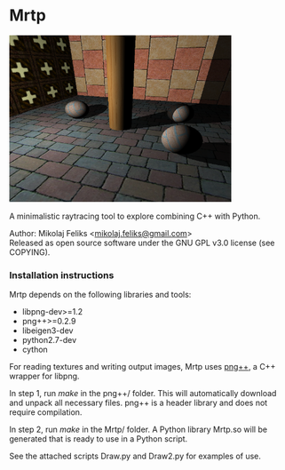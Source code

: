 # Mrtp
<img src="./sample.png" alt="Sample image" width="400" />


A minimalistic raytracing tool to explore combining C++ with Python.

Author: Mikolaj Feliks \<<mikolaj.feliks@gmail.com>\><br>
Released as open source software under the GNU GPL v3.0 license (see COPYING).

### Installation instructions

Mrtp depends on the following libraries and tools:
 * libpng-dev>=1.2
 * png++>=0.2.9
 * libeigen3-dev
 * python2.7-dev
 * cython

For reading textures and writing output images, Mrtp uses
[png++](http://www.nongnu.org/pngpp/), a C++ wrapper for libpng. 

In step 1, run *make* in the png++/ folder. This will automatically 
download and unpack all necessary files. png++ is a header library and 
does not require compilation.

In step 2, run *make* in the Mrtp/ folder. A Python library Mrtp.so 
will be generated that is ready to use in a Python script.

See the attached scripts Draw.py and Draw2.py for examples of use.
